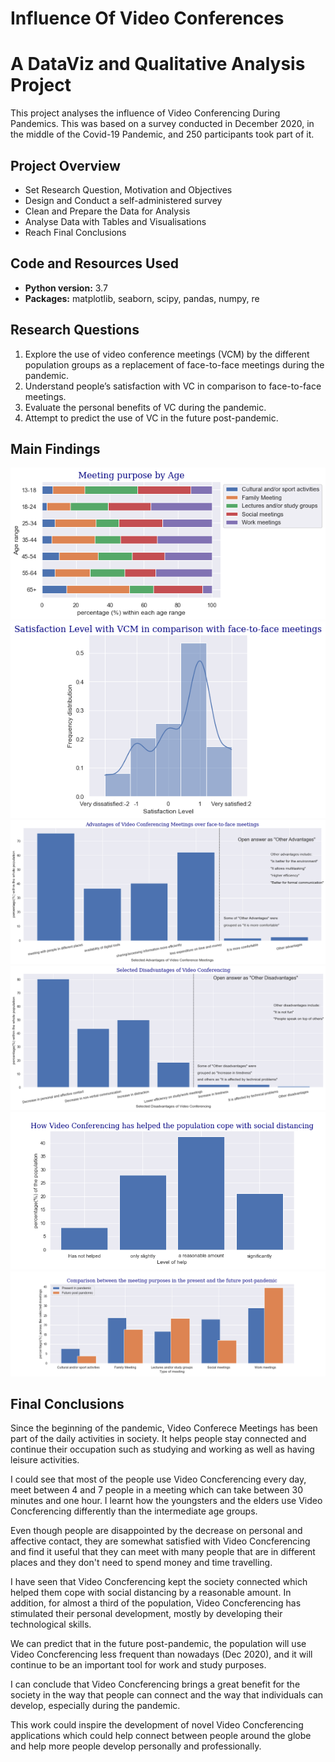 # Influence Of Video Conferences
# A DataViz and Qualitative Analysis Project
This project analyses the influence of Video Conferencing During Pandemics. This was based on a survey conducted in December 2020, in the middle of the Covid-19 Pandemic, and 250 participants took part of it.

## Project Overview
* Set Research Question, Motivation and Objectives
* Design and Conduct a self-administered survey
* Clean and Prepare the Data for Analysis
* Analyse Data with Tables and Visualisations
* Reach Final Conclusions

## Code and Resources Used
* **Python version:** 3.7
* **Packages:** matplotlib, seaborn, scipy, pandas, numpy, re

## Research Questions
1. Explore the use of video conference meetings (VCM) by the different population groups as a replacement of face-to-face meetings
during the pandemic.
2. Understand people’s satisfaction with VC in comparison to face-to-face meetings.
3. Evaluate the personal benefits of VC during the pandemic.
4. Attempt to predict the use of VC in the future post-pandemic.

## Main Findings

![alt text](https://github.com/CarolinaKra/InfluenceOfVideoConferences/blob/main/Images/MeetingPurposebyAge.png)
![alt text](https://github.com/CarolinaKra/InfluenceOfVideoConferences/blob/main/Images/satisfactionlevel.png)
![alt text](https://github.com/CarolinaKra/InfluenceOfVideoConferences/blob/main/Images/advantages.png)
![alt text](https://github.com/CarolinaKra/InfluenceOfVideoConferences/blob/main/Images/disadvantages.png)
![alt text](https://github.com/CarolinaKra/InfluenceOfVideoConferences/blob/main/Images/levelofHelp.png)
![alt text](https://github.com/CarolinaKra/InfluenceOfVideoConferences/blob/main/Images/futandPast.png)


## Final Conclusions
Since the beginning of the pandemic, Video Conferece Meetings has been part of the daily activities in society. It helps people stay connected and continue their occupation such as studying and working as well as having leisure activities.

I could see that most of the people use Video Concferencing every day, meet between 4 and 7 people in a meeting which can take between 30 minutes and one hour. I learnt how the youngsters and the elders use Video Concferencing differently than the intermediate age groups.

Even though people are disappointed by the decrease on personal and affective contact, they are somewhat satisfied with Video Concferencing and find it useful that they can meet with many people that are in different places and they don't need to spend money and time travelling.

I have seen that Video Concferencing kept the society connected which helped them cope with social distancing by a reasonable amount. In addition, for almost a third of the population, Video Concferencing has stimulated their personal development, mostly by developing their technological skills.

We can predict that in the future post-pandemic, the population will use Video Concferencing less frequent than nowadays (Dec 2020), and it will continue to be an important tool for work and study purposes.

I can conclude that Video Concferencing brings a great benefit for the society in the way that people can connect and the way that individuals can develop, especially during the pandemic.

This work could inspire the development of novel Video Concferencing applications which could help connect between people around the globe and help more people develop personally and professionally.
